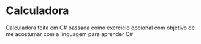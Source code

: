# Calculadora
Calculadora feita em C# passada como exercicio opcional com objetivo de me acostumar com a linguagem para aprender C#
